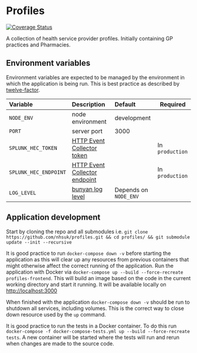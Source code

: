# Profiles

[![Coverage Status](https://coveralls.io/repos/github/nhsuk/profiles/badge.svg?branch=master)](https://coveralls.io/github/nhsuk/profiles?branch=master)

A collection of health service provider profiles. Initially containing GP practices and Pharmacies.


## Environment variables

Environment variables are expected to be managed by the environment in which
the application is being run. This is best practice as described by
[twelve-factor](https://12factor.net/config).

| Variable                         | Description                                                                            | Default                  | Required        |
|:---------------------------------|:---------------------------------------------------------------------------------------|:-------------------------|-----------------|
| `NODE_ENV`                       | node environment                                                                       | development              |                 |
| `PORT`                           | server port                                                                            | 3000                     |                 |
| `SPLUNK_HEC_TOKEN`               | [HTTP Event Collector token](http://dev.splunk.com/view/event-collector/SP-CAAAE7C)    |                          | In `production` |
| `SPLUNK_HEC_ENDPOINT`            | [HTTP Event Collector endpoint](http://dev.splunk.com/view/event-collector/SP-CAAAE7H) |                          | In `production` |
| `LOG_LEVEL`                      | [bunyan log level](https://github.com/trentm/node-bunyan#levels)                       | Depends on `NODE_ENV`    |                 |


## Application development

Start by cloning the repo and all submodules i.e. `git clone https://github.com/nhsuk/profiles.git && cd profiles/ && git submodule update --init --recursive`

It is good practice to run `docker-compose down -v` before starting the application as this will clear up any resources from previous containers that might otherwise affect the correct running of the application.
Run the application with Docker via `docker-compose up --build --force-recreate profiles-frontend`. This will build an image based on the code in the current working directory and start it running. It will be available locally on [http://localhost:3000](http://localhost:3000)

When finished with the application `docker-compose down -v` should be run to shutdown all services, including volumes. This is the correct way to close down resource used by the `up` command.

It is good practice to run the tests in a Docker container. To do this run `docker-compose -f docker-compose-tests.yml up --build --force-recreate tests`. A new container will be started where the tests will run and rerun when changes are made to the source code.

